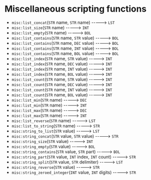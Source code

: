 # Miscellaneous scripting functions

- `misc:list_concat`(`STR` name, `STR` name) -----> `LST`
- `misc:list_size`(`STR` name) -----> `INT`
- `misc:list_empty`(`STR` name) -----> `BOL`
- `misc:list_contains`(`STR` name, `STR` value) -----> `BOL`
- `misc:list_contains`(`STR` name, `DEC` value) -----> `BOL`
- `misc:list_contains`(`STR` name, `INT` value) -----> `BOL`
- `misc:list_contains`(`STR` name, `BOL` value) -----> `BOL`
- `misc:list_index`(`STR` name, `STR` value) -----> `INT`
- `misc:list_index`(`STR` name, `DEC` value) -----> `INT`
- `misc:list_index`(`STR` name, `INT` value) -----> `INT`
- `misc:list_index`(`STR` name, `BOL` value) -----> `INT`
- `misc:list_count`(`STR` name, `STR` value) -----> `INT`
- `misc:list_count`(`STR` name, `DEC` value) -----> `INT`
- `misc:list_count`(`STR` name, `INT` value) -----> `INT`
- `misc:list_count`(`STR` name, `BOL` value) -----> `INT`
- `misc:list_min`(`STR` name) -----> `DEC`
- `misc:list_min`(`STR` name) -----> `INT`
- `misc:list_max`(`STR` name) -----> `DEC`
- `misc:list_max`(`STR` name) -----> `INT`
- `misc:list_reverse`(`STR` name) -----> `LST`
- `misc:list_to_string`(`STR` name) -----> `STR`
- `misc:string_to_list`(`STR` value) -----> `LST`
- `misc:string_concat`(`STR` value, `STR` value) -----> `STR`
- `misc:string_size`(`STR` value) -----> `INT`
- `misc:string_empty`(`STR` value) -----> `BOL`
- `misc:string_contains`(`STR` value, `STR` part) -----> `BOL`
- `misc:string_part`(`STR` value, `INT` index, `INT` count) -----> `STR`
- `misc:string_split`(`STR` value, `STR` delimiter) -----> `LST`
- `misc:string_reverse`(`STR` value) -----> `STR`
- `misc:string_zeroed_integer`(`INT` value, `INT` digits) -----> `STR`
